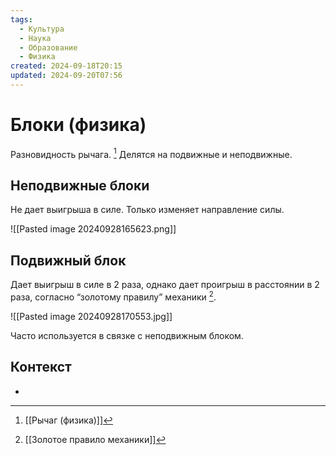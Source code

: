 ```yaml
---
tags:
  - Культура
  - Наука
  - Образование
  - Физика
created: 2024-09-18T20:15
updated: 2024-09-20T07:56
---
```

# Блоки (физика)

Разновидность рычага.  [^1]
Делятся на подвижные и неподвижные.

## Неподвижные блоки
 Не дает выигрыша в силе.
 Только изменяет направление силы.

![[Pasted image 20240928165623.png]]

## Подвижный блок
Дает выигрыш в силе в 2 раза, однако дает проигрыш в расстоянии в 2 раза, согласно “золотому правилу” механики [^2].

![[Pasted image 20240928170553.jpg]]

Часто используется в связке с неподвижным блоком.
## Контекст
- 

[^1]: [[Рычаг (физика)]]
[^2]: [[Золотое правило механики]]
